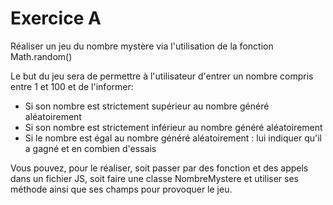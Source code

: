 # Exercice A

Réaliser un jeu du nombre mystère via l'utilisation de la fonction Math.random()

Le but du jeu sera de permettre à l'utilisateur d'entrer un nombre compris entre 1 et 100 et de l'informer:
- Si son nombre est strictement supérieur au nombre généré aléatoirement
- Si son nombre est strictement inférieur au nombre généré aléatoirement
- Si le nombre est égal au nombre généré aléatoirement : lui indiquer qu'il a gagné et en combien d'essais

Vous pouvez, pour le réaliser, soit passer par des fonction et des appels dans un fichier JS, soit faire une classe NombreMystere et utiliser ses méthode ainsi que ses champs pour provoquer le jeu.